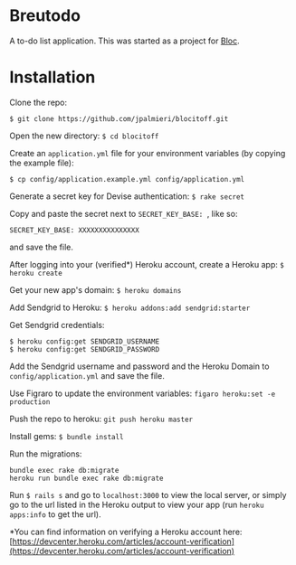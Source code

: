 Breutodo
==========

A to-do list application. This was started as a project for [Bloc](http://www.bloc.io).

Installation
=====

Clone the repo:
```
$ git clone https://github.com/jpalmieri/blocitoff.git
```

Open the new directory: `$ cd blocitoff`

Create an `application.yml` file for your environment variables (by copying the example file):
```
$ cp config/application.example.yml config/application.yml
```

Generate a secret key for Devise authentication: `$ rake secret`

Copy and paste the secret next to `SECRET_KEY_BASE: `, like so:
```
SECRET_KEY_BASE: XXXXXXXXXXXXXXX
```

and save the file.

After logging into your (verified*) Heroku account, create a Heroku app:
`$ heroku create`

Get your new app's domain:
`$ heroku domains`

Add Sendgrid to Heroku:
`$ heroku addons:add sendgrid:starter`

Get Sendgrid credentials:
```
$ heroku config:get SENDGRID_USERNAME
$ heroku config:get SENDGRID_PASSWORD
```

Add the Sendgrid username and password and the Heroku Domain to `config/application.yml` and save the file.

Use Figraro to update the environment variables:
`figaro heroku:set -e production`

Push the repo to heroku:
`git push heroku master`

Install gems: `$ bundle install`

Run the migrations:
```
bundle exec rake db:migrate
heroku run bundle exec rake db:migrate
```

Run `$ rails s` and go to `localhost:3000` to view the local server, or simply go to the url listed in the Heroku output to view your app (run `heroku apps:info` to get the url).

*You can find information on verifying a Heroku account here: [https://devcenter.heroku.com/articles/account-verification](https://devcenter.heroku.com/articles/account-verification)
